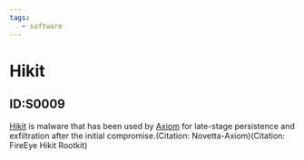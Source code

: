```yaml
---
tags:
   - software
---
```

# Hikit
## ID:S0009
[Hikit](/mitre/software/S0009) is malware that has been used by [Axiom](/mitre/groups/G0001) for late-stage persistence and exfiltration after the initial compromise.(Citation: Novetta-Axiom)(Citation: FireEye Hikit Rootkit)
